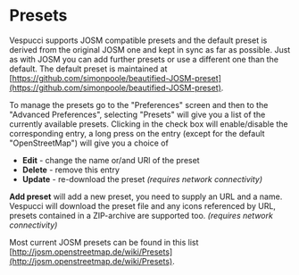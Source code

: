 # Presets

Vespucci supports JOSM compatible presets and the default preset is derived from the original JOSM one and kept in sync as far as possible. Just as with JOSM you can add further presets or use a different one than the default. The default preset is maintained at [https://github.com/simonpoole/beautified-JOSM-preset](https://github.com/simonpoole/beautified-JOSM-preset).

To manage the presets go to the "Preferences" screen and then to the "Advanced Preferences", selecting "Presets" will give you a list of the currently available presets. Clicking in the check box will enable/disable the corresponding entry, a long press on the entry (except for the default "OpenStreetMap") will give you a choice of 


* **Edit** - change the name or/and URl of the preset
* **Delete** - remove this entry
* **Update** - re-download the preset *(requires network connectivity)*

**Add preset** will add a new preset, you need to supply an URL and a name. Vespucci will download the preset file and any icons referenced by URL, presets contained in a ZIP-archive are supported too. *(requires network connectivity)*

Most current JOSM presets can be found in this list [http://josm.openstreetmap.de/wiki/Presets](http://josm.openstreetmap.de/wiki/Presets).



